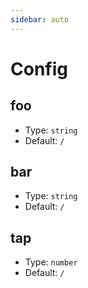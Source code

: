 ```yaml
---
sidebar: auto
---
```


# Config

## foo

- Type: `string`
- Default: `/`

## bar

- Type: `string`
- Default: `/`

## tap

- Type: `number`
- Default: `/`
